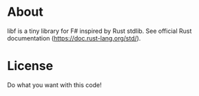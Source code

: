 # About
libf is a tiny library for F# inspired by Rust stdlib.
See official Rust documentation (https://doc.rust-lang.org/std/).

# License
Do what you want with this code!
